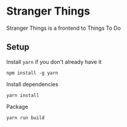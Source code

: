 # Stranger Things #

Stranger Things is a frontend to Things To Do

## Setup ##

Install `yarn` if you don't already have it
```
npm install -g yarn
```

Install dependencies
```
yarn install
```

Package
```
yarn run build
```
